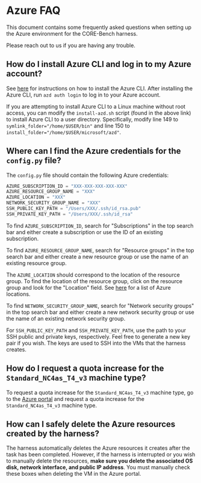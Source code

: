 # Azure FAQ
This document contains some frequently asked questions when setting up the Azure environment for the CORE-Bench harness.

Please reach out to us if you are having any trouble.

## How do I install Azure CLI and log in to my Azure account?
See [here](https://learn.microsoft.com/en-us/azure/developer/azure-developer-cli/install-azd) for instructions on how to install the Azure CLI. After installing the Azure CLI, run `azd auth login` to log in to your Azure account.

If you are attempting to install Azure CLI to a Linux machine without root access, you can modify the `install-azd.sh` script (found in the above link) to install Azure CLI to a user directory. Specifically, modify line 149 to `symlink_folder="/home/$USER/bin"` and line 150 to `install_folder="/home/$USER/microsoft/azd"`.

## Where can I find the Azure credentials for the `config.py` file?
The `config.py` file should contain the following Azure credentials:
```python
AZURE_SUBSCRIPTION_ID = "XXX-XXX-XXX-XXX-XXX"
AZURE_RESOURCE_GROUP_NAME = "XXX"
AZURE_LOCATION = "XXX"
NETWORK_SECURITY_GROUP_NAME = "XXX"
SSH_PUBLIC_KEY_PATH = "/Users/XXX/.ssh/id_rsa.pub"
SSH_PRIVATE_KEY_PATH = "/Users/XXX/.ssh/id_rsa"
```

To find `AZURE_SUBSCRIPTION_ID`, search for "Subscriptions" in the top search bar and either create a subscription or use the ID of an existing subscription. 

To find `AZURE_RESOURCE_GROUP_NAME`, search for "Resource groups" in the top search bar and either create a new resource group or use the name of an existing resource group.

The `AZURE_LOCATION` should correspond to the location of the resource group. To find the location of the resource group, click on the resource group and look for the "Location" field. See [here](https://gist.github.com/ausfestivus/04e55c7d80229069bf3bc75870630ec8) for a list of Azure locations.

To find `NETWORK_SECURITY_GROUP_NAME`, search for "Network security groups" in the top search bar and either create a new network security group or use the name of an existing network security group.

For `SSH_PUBLIC_KEY_PATH` and `SSH_PRIVATE_KEY_PATH`, use the path to your SSH public and private keys, respectively. Feel free to generate a new key pair if you wish. The keys are used to SSH into the VMs that the harness creates.

## How do I request a quota increase for the `Standard_NC4as_T4_v3` machine type?
To request a quota increase for the `Standard_NC4as_T4_v3` machine type, go to the [Azure portal](https://portal.azure.com/#view/Microsoft_Azure_Capacity/QuotaMenuBlade/~/myQuotas) and request a quota increase for the `Standard_NC4as_T4_v3` machine type.

## How can I safely delete the Azure resources created by the harness?
The harness automatically deletes the Azure resources it creates after the task has been completed. However, if the harness is interrupted or you wish to manually delete the resources, **make sure you delete the associated OS disk, network interface, and public IP address**. You must manually check these boxes when deleting the VM in the Azure portal.